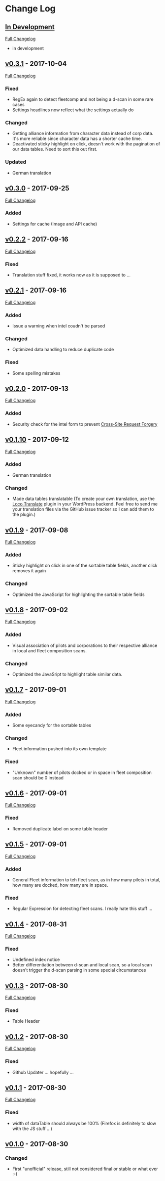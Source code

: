 
# Change Log

## [In Development](https://github.com/ppfeufer/eve-online-intel-tool/tree/development)
[Full Changelog](https://github.com/ppfeufer/eve-online-intel-tool/compare/v0.3.1...development)
- in development

## [v0.3.1](https://github.com/ppfeufer/eve-online-intel-tool/releases/tag/v0.3.1) - 2017-10-04
[Full Changelog](https://github.com/ppfeufer/eve-online-intel-tool/compare/v0.3.0...v0.3.1)
### Fixed
- RegEx again to detect fleetcomp and not being a d-scan in some rare cases
- Settings headlines now reflect what the settings actually do

### Changed
- Getting alliance information from character data instead of corp data. It's more reliable since character data has a shorter cache time.
- Deactivated sticky highlight on click, doesn't work with the pagination of our data tables. Need to sort this out first.

### Updated
- German translation

## [v0.3.0](https://github.com/ppfeufer/eve-online-intel-tool/releases/tag/v0.3.0) - 2017-09-25
[Full Changelog](https://github.com/ppfeufer/eve-online-intel-tool/compare/v0.2.2...v0.3.0)
### Added
- Settings for cache (Image and API cache)

## [v0.2.2](https://github.com/ppfeufer/eve-online-intel-tool/releases/tag/v0.2.2) - 2017-09-16
[Full Changelog](https://github.com/ppfeufer/eve-online-intel-tool/compare/v0.2.1...v0.2.2)
### Fixed
- Translation stuff fixed, it works now as it is supposed to ...

## [v0.2.1](https://github.com/ppfeufer/eve-online-intel-tool/releases/tag/v0.2.1) - 2017-09-16
[Full Changelog](https://github.com/ppfeufer/eve-online-intel-tool/compare/v0.2.0...v0.2.1)
### Added
- Issue a warning when intel coudn't be parsed

### Changed
- Optimized data handling to reduce duplicate code

### Fixed
- Some spelling mistakes

## [v0.2.0](https://github.com/ppfeufer/eve-online-intel-tool/releases/tag/v0.2.0) - 2017-09-13
[Full Changelog](https://github.com/ppfeufer/eve-online-intel-tool/compare/v0.1.10...v0.2.0)
### Added
- Security check for the intel form to prevent [Cross-Site Request Forgery](https://en.wikipedia.org/wiki/Cross-site_request_forgery)

## [v0.1.10](https://github.com/ppfeufer/eve-online-intel-tool/releases/tag/v0.1.10) - 2017-09-12
[Full Changelog](https://github.com/ppfeufer/eve-online-intel-tool/compare/v0.1.9...v0.1.10)
### Added
- German translation

### Changed
- Made data tables translatable (To create your own translation, use the [Loco Translate](https://wordpress.org/plugins/loco-translate/) plugin in your WordPress backend. Feel free to send me your translation files via the GitHub issue tracker so I can add them to the plugin.)

## [v0.1.9](https://github.com/ppfeufer/eve-online-intel-tool/releases/tag/v0.1.9) - 2017-09-08
[Full Changelog](https://github.com/ppfeufer/eve-online-intel-tool/compare/v0.1.8...v0.1.9)
### Added
- Sticky highlight on click in one of the sortable table fields, another click removes it again

### Changed
- Optimized the JavaScript for highlighting the sortable table fields

## [v0.1.8](https://github.com/ppfeufer/eve-online-intel-tool/releases/tag/v0.1.8) - 2017-09-02
[Full Changelog](https://github.com/ppfeufer/eve-online-intel-tool/compare/v0.1.7...v0.1.8)
### Added
- Visual association of pilots and corporations to their respective alliance in local and fleet composition scans.

### Changed
- Optimized the JavaSript to highlight table similar data.

## [v0.1.7](https://github.com/ppfeufer/eve-online-intel-tool/releases/tag/v0.1.7) - 2017-09-01
[Full Changelog](https://github.com/ppfeufer/eve-online-intel-tool/compare/v0.1.6...v0.1.7)
### Added
- Some eyecandy for the sortable tables

### Changed
- Fleet information pushed into its own template

### Fixed
- "Unknown" number of pilots docked or in space in fleet composition scan should be 0 instead

## [v0.1.6](https://github.com/ppfeufer/eve-online-intel-tool/releases/tag/v0.1.6) - 2017-09-01
[Full Changelog](https://github.com/ppfeufer/eve-online-intel-tool/compare/v0.1.5...v0.1.6)
### Fixed
- Removed duplicate label on some table header

## [v0.1.5](https://github.com/ppfeufer/eve-online-intel-tool/releases/tag/v0.1.5) - 2017-09-01
[Full Changelog](https://github.com/ppfeufer/eve-online-intel-tool/compare/v0.1.4...v0.1.5)
### Added
- General Fleet information to teh fleet scan, as in how many pilots in total, how many are docked, how many are in space.

### Fixed
- Regular Expression for detecting fleet scans. I really hate this stuff ...

## [v0.1.4](https://github.com/ppfeufer/eve-online-intel-tool/releases/tag/v0.1.4) - 2017-08-31
[Full Changelog](https://github.com/ppfeufer/eve-online-intel-tool/compare/v0.1.3...v0.1.4)
### Fixed
- Undefined index notice
- Better differentiation between d-scan and local scan, so a local scan doesn't trigger the d-scan parsing in some special circumstances

## [v0.1.3](https://github.com/ppfeufer/eve-online-intel-tool/releases/tag/v0.1.3) - 2017-08-30
[Full Changelog](https://github.com/ppfeufer/eve-online-intel-tool/compare/v0.1.2...v0.1.3)
### Fixed
- Table Header

## [v0.1.2](https://github.com/ppfeufer/eve-online-intel-tool/releases/tag/v0.1.2) - 2017-08-30
[Full Changelog](https://github.com/ppfeufer/eve-online-intel-tool/compare/v0.1.1...v0.1.2)
### Fixed
- Github Updater ... hopefully ...

## [v0.1.1](https://github.com/ppfeufer/eve-online-intel-tool/releases/tag/v0.1.1) - 2017-08-30
[Full Changelog](https://github.com/ppfeufer/eve-online-intel-tool/compare/v0.1.0...v0.1.1)
### Fixed
- width of dataTable should always be 100% (Firefox is definitely to slow with the JS stuff ...)

## [v0.1.0](https://github.com/ppfeufer/eve-online-intel-tool/releases/tag/v0.1.0) - 2017-08-30
### Changed
- First "unofficial" release, still not considered final or stable or what ever :-)
